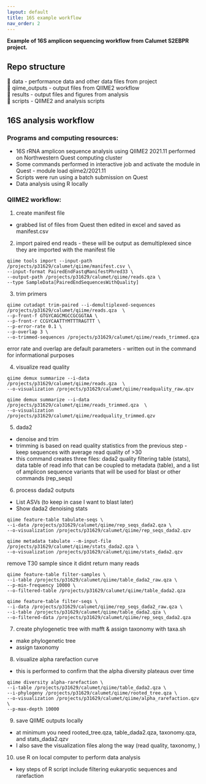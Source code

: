 ```yaml
---
layout: default
title: 16S example workflow
nav_order: 2
---
```


**Example of 16S amplicon sequencing workflow from Calumet S2EBPR project.**

## Repo structure
📁 data - performance data and other data files from project  
📁 qiime_outputs - output files from QIIME2 workflow  
📁 results - output files and figures from analysis  
📁 scripts - QIIME2 and analysis scripts  

## 16S analysis workflow
### Programs and computing resources:
- 16S rRNA amplicon sequence analysis using QIIME2 2021.11 performed on Northwestern Quest computing cluster
- Some commands performed in interactive job and activate the module in Quest - module load qiime2/2021.11
- Scripts were run using a batch submission on Quest
- Data analysis using R locally

### QIIME2 workflow:
1) create manifest file
- grabbed list of files from Quest then edited in excel and saved as manifest.csv

2) import paired end reads - these will be output as demultiplexed since they are imported with the manifest file
```
qiime tools import --input-path /projects/p31629/calumet/qiime/manifest.csv \
--input-format PairedEndFastqManifestPhred33 \
--output-path /projects/p31629/calumet/qiime/reads.qza \
--type SampleData[PairedEndSequencesWithQuality]
```

3) trim primers
```
qiime cutadapt trim-paired --i-demultiplexed-sequences /projects/p31629/calumet/qiime/reads.qza  \
--p-front-f GTGYCAGCMGCCGCGGTAA \
--p-front-r CCGYCAATTYMTTTRAGTTT \
--p-error-rate 0.1 \
--p-overlap 3 \
--o-trimmed-sequences /projects/p31629/calumet/qiime/reads_trimmed.qza
```
error rate and overlap are default parameters - written out in the command for informational purposes


4) visualize read quality
```
qiime demux summarize --i-data /projects/p31629/calumet/qiime/reads.qza  \
--o-visualization /projects/p31629/calumet/qiime/readquality_raw.qzv

qiime demux summarize --i-data /projects/p31629/calumet/qiime/reads_trimmed.qza  \
--o-visualization /projects/p31629/calumet/qiime/readquality_trimmed.qzv
```

5) dada2
- denoise and trim
- trimming is based on read quality statistics from the previous step - keep sequences with average read quality of >30
- this command creates three files: dada2 quality filtering table (stats), data table of read info that can be coupled to metadata (table), and a list of amplicon sequence variants that will be used for blast or other commands (rep_seqs)


6) process dada2 outputs
- List ASVs (to keep in case I want to blast later)
- Show dada2 denoising stats

```
qiime feature-table tabulate-seqs \
--i-data /projects/p31629/calumet/qiime/rep_seqs_dada2.qza \
--o-visualization /projects/p31629/calumet/qiime/rep_seqs_dada2.qzv

qiime metadata tabulate --m-input-file /projects/p31629/calumet/qiime/stats_dada2.qza \
--o-visualization /projects/p31629/calumet/qiime/stats_dada2.qzv
```

remove T30 sample since it didnt return many reads
```
qiime feature-table filter-samples \
--i-table /projects/p31629/calumet/qiime/table_dada2_raw.qza \
--p-min-frequency 10000 \
--o-filtered-table /projects/p31629/calumet/qiime/table_dada2.qza

qiime feature-table filter-seqs \
--i-data /projects/p31629/calumet/qiime/rep_seqs_dada2_raw.qza \
--i-table /projects/p31629/calumet/qiime/table_dada2.qza \
--o-filtered-data /projects/p31629/calumet/qiime/rep_seqs_dada2.qza
```

7) create phylogenetic tree with mafft & assign taxonomy with taxa.sh
- make phylogenetic tree
- assign taxonomy

8) visualize alpha rarefaction curve
- this is performed to confirm that the alpha diversity plateaus over time
```
qiime diversity alpha-rarefaction \
--i-table /projects/p31629/calumet/qiime/table_dada2.qza \
--i-phylogeny /projects/p31629/calumet/qiime/rooted_tree.qza \
--o-visualization /projects/p31629/calumet/qiime/alpha_rarefaction.qzv \
--p-max-depth 10000
```

9) save QIIME outputs locally
- at minimum you need rooted_tree.qza, table_dada2.qza, taxonomy.qza, and stats_dada2.qzv
- I also save the visualization files along the way (read quality, taxonomy, )

10) use R on local computer to perform data analysis
- key steps of R script include filtering eukaryotic sequences and rarefaction
